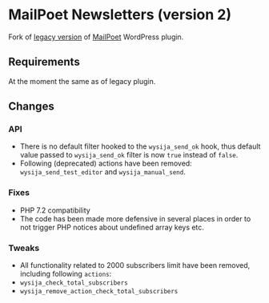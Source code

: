 # MailPoet Newsletters (version 2)

Fork of [legacy version](https://wordpress.org/plugins/wysija-newsletters/) of [MailPoet](http://www.mailpoet.com/) WordPress plugin.

## Requirements

At the moment the same as of legacy plugin.

## Changes

### API

* There is no default filter hooked to the `wysija_send_ok` hook, thus default value passed to `wysija_send_ok` filter is now `true` instead of `false`.
* Following (deprecated) actions have been removed: `wysija_send_test_editor` and `wysija_manual_send`.

### Fixes

* PHP 7.2 compatibility
* The code has been made more defensive in several places in order to not trigger PHP notices about undefined array keys etc.

### Tweaks

* All functionality related to 2000 subscribers limit have been removed, including following `actions`:
 * `wysija_check_total_subscribers`
 * `wysija_remove_action_check_total_subscribers`
